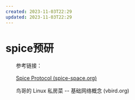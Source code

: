 ```yaml
---
created: 2023-11-03T22:29
updated: 2023-11-03T22:29
---
```

# spice预研

　　参考链接：

　　[Spice Protocol (spice-space.org)](https://www.spice-space.org/spice-protocol.html)

　　鸟哥的 Linux 私房菜 -- 基础网络概念 (vbird.org)
